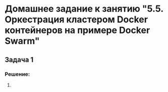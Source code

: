 # Домашнее задание к занятию "5.5. Оркестрация кластером Docker контейнеров на примере Docker Swarm"

## Задача 1

### Решение:

1. 
